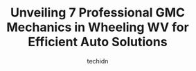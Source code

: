 ---
layout: ampstory
image: https://images.unsplash.com/photo-1598543877974-8fc727861c38?ixlib=rb-4.0.3&ixid=MnwxMjA3fDB8MHxwaG90by1wYWdlfHx8fGVufDB8fHx8&auto=format&fit=crop&w=640&h=853&q=80
author: techidn
featured: false
description: Entrust your vehicle to the 7 best GMC Mechanic in Wheeling WV, USA and experience the difference they can make. With their extensive knowledge, state-of-the-art facilities, and commitment t
title: Unveiling 7 Professional GMC Mechanics in Wheeling WV for Efficient Auto Solutions
cover:
   title: Unveiling 7 Professional GMC Mechanics in Wheeling WV for Efficient Auto Solutions
   subtitle: Rickpate
   background: https://images.unsplash.com/photo-1598543877974-8fc727861c38?ixlib=rb-4.0.3&ixid=MnwxMjA3fDB8MHxwaG90by1wYWdlfHx8fGVufDB8fHx8&auto=format&fit=crop&w=640&h=853&q=80

pages: 
 - layout: thirds
   top: <h1>#1 Jim Robinson Toyota Service</h1>
   bottom: "<p>Great experience today on my first appointment here after moving to the area. Requested an alignment along with tire rotation. The guys asked questions and we decided tha</p>"
   background: https://www.knot35.com/toplist/wp-content/uploads/2023/06/best-gmc-mechanic-1-in-wheeling-wv-1685840845.jpeg
   backgroundblur: true
 - layout: thirds
   top: <h1>#2 Bob Robinson Chevrolet-Buick-GMC</h1>
   bottom: "<p>155 Robinson Dr, Triadelphia, WV 26059, United States</p>"
   background: https://www.knot35.com/toplist/wp-content/uploads/2023/06/best-gmc-mechanic-2-in-wheeling-wv-1685840845.jpeg
   cta:
      link: https://www.knot35.com/toplist/unveiling-7-professional-gmc-mechanics-in-wheeling-wv-for-efficient-auto-solutions/
      text: Unveiling 7 Professional GMC Mechanics in Wheeling WV for Efficient Auto Solutions
 - layout: thirds
   top: <h1>#3 Monro Auto Service and Tire Centers</h1>
   bottom: "<p>200 Marshall St N, Benwood, WV 26031, United States</p>"
   background: https://www.knot35.com/toplist/wp-content/uploads/2023/06/best-gmc-mechanic-3-in-wheeling-wv-1685840846.jpeg
   cta:
      link: https://www.knot35.com/toplist/unveiling-7-professional-gmc-mechanics-in-wheeling-wv-for-efficient-auto-solutions/
      text: Unveiling 7 Professional GMC Mechanics in Wheeling WV for Efficient Auto Solutions
 - layout: thirds
   top: <h1>#4 American Tire Inc</h1>
   bottom: "<p>2901 Chapline St, Wheeling, WV 26003, United States</p>"
   background: https://images.unsplash.com/photo-1632260260864-caf7fde5ec36?ixlib=rb-4.0.3&ixid=MnwxMjA3fDB8MHxwaG90by1wYWdlfHx8fGVufDB8fHx8&auto=format&fit=crop&w=640&h=853&q=80
   cta:
      link: https://www.knot35.com/toplist/unveiling-7-professional-gmc-mechanics-in-wheeling-wv-for-efficient-auto-solutions/
      text: Unveiling 7 Professional GMC Mechanics in Wheeling WV for Efficient Auto Solutions
 - layout: thirds
   top: <h1>#5 Pauls Tire Services</h1>
   bottom: "<p>50 33rd St, Wheeling, WV 26003, United States</p>"
   background: https://images.unsplash.com/photo-1527067829737-402993088e6b?ixlib=rb-4.0.3&ixid=MnwxMjA3fDB8MHxwaG90by1wYWdlfHx8fGVufDB8fHx8&auto=format&fit=crop&w=640&h=853&q=80
   cta:
      link: https://www.knot35.com/toplist/unveiling-7-professional-gmc-mechanics-in-wheeling-wv-for-efficient-auto-solutions/
      text: Unveiling 7 Professional GMC Mechanics in Wheeling WV for Efficient Auto Solutions
 - layout: thirds
   top: <h1>#6 The Auto Shop</h1>
   bottom: "<p>617 Fulton St, Wheeling, WV 26003, United States</p>"
   background: https://images.unsplash.com/photo-1522441815192-d9f04eb0615c?ixlib=rb-4.0.3&ixid=MnwxMjA3fDB8MHxwaG90by1wYWdlfHx8fGVufDB8fHx8&auto=format&fit=crop&w=640&h=853&q=80
   cta:
      link: https://www.knot35.com/toplist/unveiling-7-professional-gmc-mechanics-in-wheeling-wv-for-efficient-auto-solutions/
      text: Unveiling 7 Professional GMC Mechanics in Wheeling WV for Efficient Auto Solutions
 - layout: thirds
   top: <h1>#7 M&K Truck Centers, Wheeling</h1>
   bottom: "<p>20 23rd St, Wheeling, WV 26003, United States</p>"
   background: https://images.unsplash.com/photo-1615749413727-825b59a857b5?ixlib=rb-4.0.3&ixid=MnwxMjA3fDB8MHxwaG90by1wYWdlfHx8fGVufDB8fHx8&auto=format&fit=crop&w=640&h=853&q=80
   cta:
      link: https://www.knot35.com/toplist/unveiling-7-professional-gmc-mechanics-in-wheeling-wv-for-efficient-auto-solutions/
      text: Unveiling 7 Professional GMC Mechanics in Wheeling WV for Efficient Auto Solutions
 - layout: thirds
   middle: Continue reading...
   background: https://images.unsplash.com/photo-1591393223703-56fe1347ac62?ixlib=rb-4.0.3&ixid=MnwxMjA3fDB8MHxwaG90by1wYWdlfHx8fGVufDB8fHx8&auto=format&fit=crop&w=640&h=853&q=80
   cta:
      link: https://www.knot35.com/toplist/unveiling-7-professional-gmc-mechanics-in-wheeling-wv-for-efficient-auto-solutions/
      text: Unveiling 7 Professional GMC Mechanics in Wheeling WV for Efficient Auto Solutions
      
---